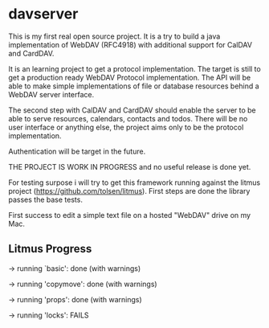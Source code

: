 # davserver

This is my first real open source project. It is a try to build a java implementation of WebDAV (RFC4918) with additional support for CalDAV and CardDAV. 

It is an learning project to get a protocol implementation. The target is still to get a production ready WebDAV Protocol implementation. The API will be able to make simple implementations of file or database resources behind a WebDAV server interface. 

The second step with CalDAV and CardDAV should enable the server to be able to serve resources, calendars, contacts and todos. There will be no user interface or anything else, the project aims only to be the protocol implementation. 

Authentication will be target in the future. 
 
THE PROJECT IS WORK IN PROGRESS and no useful release is done yet.

For testing surpose i will try to get this framework running against the litmus project (https://github.com/tolsen/litmus). First steps are done the library passes the base tests.
 
 First success to edit a simple text file on a hosted "WebDAV" drive on my Mac.

## Litmus Progress

-> running `basic': done (with warnings)

-> running 'copymove': done (with warnings)

-> running 'props': done (with warnings)

-> running 'locks': FAILS
